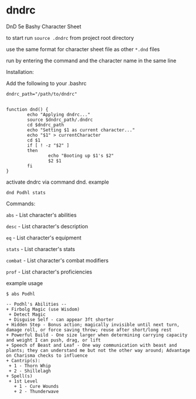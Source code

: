 # dndrc
DnD 5e Bashy Character Sheet

to start run `source .dndrc` from project root directory 

use the same format for character sheet file as other `*.dnd` files

run by entering the command and the character name in the same line

Installation:

Add the following to your .bashrc

```
dndrc_path="/path/to/dndrc"


function dnd() {
        echo "Applying dndrc..."
        source $dndrc_path/.dndrc
        cd $dndrc_path
        echo "Setting $1 as current character..."
        echo "$1" > currentCharacter
        cd $1
        if [ ! -z "$2" ]
        then
                echo "Booting up $1's $2"
                $2 $1
        fi
}
```

activate dndrc via command dnd. example

`dnd Podhl stats`

Commands:

`abs` - List character's abilities

`desc` - List character's description

`eq` - List character's equipment

`stats` - List character's stats

`combat` - List character's combat modifiers

`prof` - List character's proficiencies

example usage

`$ abs Podhl`
```
-- Podhl's Abilities --
+ Firbolg Magic (use Wisdom)
 + Detect Magic
 + Disguise Self - can appear 3ft shorter
+ Hidden Step - Bonus action; magically invisible until next turn, damage roll, or force saving throw; reuse after short/long rest
+ Powerful Build - One size larger when determining carrying capacity and weight I can push, drag, or lift
+ Speech of Beast and Leaf - One way communication with beast and plants; they can understand me but not the other way around; Advantage on Charisma checks to influence
+ Cantrip(s):
 + 1 - Thorn Whip
 + 2 - Shillelagh
+ Spell(s)
 + 1st Level
   + 1 - Cure Wounds
   + 2 - Thunderwave
```

